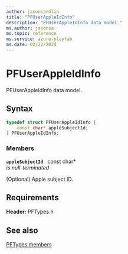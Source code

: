 ```yaml
---
author: jasonsandlin
title: "PFUserAppleIdInfo"
description: "PFUserAppleIdInfo data model."
ms.author: jasonsa
ms.topic: reference
ms.service: azure-playfab
ms.date: 02/22/2024
---
```


# PFUserAppleIdInfo  

PFUserAppleIdInfo data model.  

## Syntax  
  
```cpp
typedef struct PFUserAppleIdInfo {  
    const char* appleSubjectId;  
} PFUserAppleIdInfo;  
```
  
### Members  
  
**`appleSubjectId`** &nbsp; const char*  
*is null-terminated*  
  
(Optional) Apple subject ID.
  
  
## Requirements  
  
**Header:** PFTypes.h
  
## See also  
[PFTypes members](../pftypes_members.md)  

  
  
